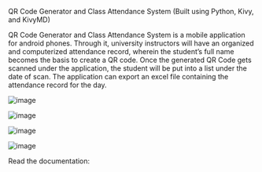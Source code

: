 QR Code Generator and Class Attendance System (Built using Python, Kivy, and KivyMD)

QR Code Generator and Class Attendance System is a mobile application for android phones. Through it, university instructors will have an organized and computerized attendance record, wherein the student’s full name becomes the basis to create a QR code. Once the generated QR Code gets scanned under the application, the student will be put into a list under the date of scan. The application can export an excel file containing the attendance record for the day.

![image](https://user-images.githubusercontent.com/55541726/144646542-ccb2a106-0e0c-4797-8f7e-73a177ce04b1.png)

![image](https://user-images.githubusercontent.com/55541726/144646583-5677cb57-5c3c-4e1f-9026-b1c18f3b442c.png)

![image](https://user-images.githubusercontent.com/55541726/144646608-8ea80986-af78-401d-abdf-6b1e488bed9e.png)

![image](https://user-images.githubusercontent.com/55541726/144646626-64583d70-8f6a-4fb0-85ef-baddac65d4b2.png)

Read the documentation: 
